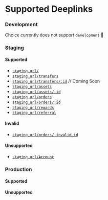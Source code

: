 # Supported Deeplinks

<h3>Development</h3>

Choice currently does not support `development` 🚧

<h3>Staging</h3>

<h4>Supported</h4>

* [`staging_url/`](https://retail-staging.kingdomtrust.com/)
* [`staging_url/transfers`](https://retail-staging.kingdomtrust.com/transfers)
* [`staging_url/transfers/:id`](...) // Coming Soon
* [`staging_url/assets`](https://retail-staging.kingdomtrust.com/assets)
* [`staging_url/assets/:id`](https://retail-staging.kingdomtrust.com/assets/bitcoin-crypto)
* [`staging_url/orders`](https://retail-staging.kingdomtrust.com/orders)
* [`staging_url/orders/:id`](https://retail-staging.kingdomtrust.com/orders/1234)
* [`staging_url/rewards`](https://retail-staging.kingdomtrust.com/rewards)
* [`staging_url/referral`](https://retail-staging.kingdomtrust.com/referral?=example)

<h4>Invalid</h4>

* [`staging_url/orders/:invalid_id`](https://retail-staging.kingdomtrust.com/orders/asdf)

<h4>Unsupported</h4>

* [`staging_url/Account`](https://retail-staging.kingdomtrust.com//Account/*)

<h3>Production</h3>

<h4>Supported</h4>

<!-- 1. [`https://retail-staging.kingdomtrust.com/`](https://retail-staging.kingdomtrust.com/) -->

<h4>Unsupported</h4>

<!-- 1. [`https://retail-staging.kingdomtrust.com/Account`](https://retail-staging.kingdomtrust.com/Account)
 -->
